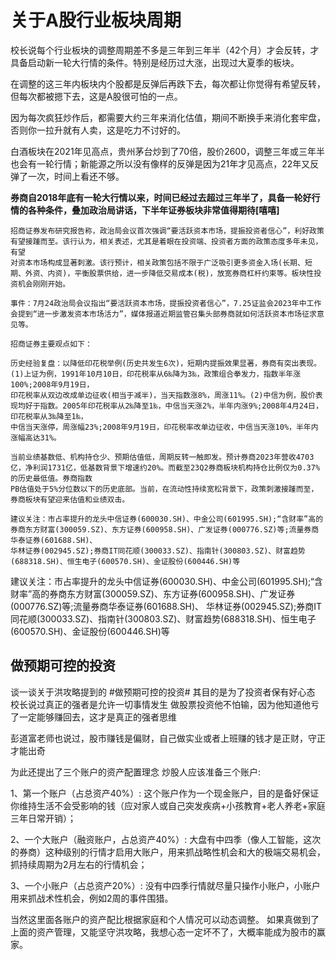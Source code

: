 #  关于A股行业板块周期

校长说每个行业板块的调整周期差不多是三年到三年半（42个月）才会反转，才具备启动新一轮大行情的条件。特别是经历过大涨，出现过大夏季的板块。

在调整的这三年内板块内个股都是反弹后再跌下去，每次都让你觉得有希望反转，但每次都被摁下去，这是A股很可怕的一点。

因为每次疯狂炒作后，都需要大约三年来消化估值，期间不断换手来消化套牢盘，否则你一拉升就有人卖，这是吃力不讨好的。

白酒板块在2021年见高点，贵州茅台炒到了70倍，股价2600，调整三年或三年半也会有一轮行情；新能源之所以没有像样的反弹是因为21年才见高点，22年又反弹了一次，时间上看还不够。

**券商自2018年底有一轮大行情以来，时间已经过去超过三年半了，具备一轮好行情的各种条件，叠加政治局讲话，下半年证券板块非常值得期待[嘻嘻]**


```
招商证券发布研究报告称，政治局会议首次强调“要活跃资本市场，提振投资者信心”，利好政策有望接踵而至。该行认为，相关表述，尤其是着眼在投资端、投资者方面的政策态度多年未见，有望
对资本市场构成显著刺激。该行预计，相关政策包括不限于广泛吸引更多资金入场(长期、短期、外资、内资)，平衡股票供给，进一步降低交易成本(税)，放宽券商杠杆约束等。板块性投资机会刚刚开始。

事件：7月24政治局会议指出“要活跃资本市场，提振投资者信心”，7.25证监会2023年中工作会提到“进一步激发资本市场活力”，媒体报道近期监管召集头部券商就如何活跃资本市场征求意见等。

招商证券主要观点如下：

历史经验复盘：以降低印花税举例(历史共发生6次)，短期内提振效果显著，券商有突出表现。(1)上证为例，1991年10月10日，印花税率从6‰降为3‰，政策组合拳发力，指数半年涨100%;2008年9月19日，
印花税率从双边改成单边征收(相当于减半)，当天指数涨8%，周涨11%。(2)中信为例，股价表现均好于指数。2005年印花税率从2‰降至1‰，中信当天涨2%，半年内涨9%;2008年4月24日，印花税率从3‰降至1‰，
中信当天涨停，周涨幅23%;2008年9月19日，印花税率改单边征收，中信当天涨10%，半年内涨幅高达31%。

当前业绩基数低、机构持仓少、预期估值低，周期反转一触即发。预计券商2023年营收4703亿，净利润1731亿，低基数背景下增速约20%。而截至23Q2券商板块机构持仓比例仅为0.37%的历史最低值。券商指数
PB估值处于5%分位数以下的历史底部。当前，在流动性持续宽松背景下，政策刺激接踵而至，券商板块有望迎来估值和业绩双击。

建议关注：市占率提升的龙头中信证券(600030.SH)、中金公司(601995.SH);“含财率”高的券商东方财富(300059.SZ)、东方证券(600958.SH)、广发证券(000776.SZ)等;流量券商华泰证券(601688.SH)、
华林证券(002945.SZ);券商IT同花顺(300033.SZ)、指南针(300803.SZ)、财富趋势(688318.SH)、恒生电子(600570.SH)、金证股份(600446.SH)等
```
建议关注：市占率提升的龙头中信证券(600030.SH)、中金公司(601995.SH);“含财率”高的券商东方财富(300059.SZ)、东方证券(600958.SH)、广发证券(000776.SZ)等;流量券商华泰证券(601688.SH)、
华林证券(002945.SZ);券商IT同花顺(300033.SZ)、指南针(300803.SZ)、财富趋势(688318.SH)、恒生电子(600570.SH)、金证股份(600446.SH)等


## 做预期可控的投资
谈一谈关于洪攻略提到的
#做预期可控的投资#
其目的是为了投资者保有好心态
校长说过真正的强者是允许一切事情发生
做股票投资他不怕输，因为他知道他亏了一定能够赚回去，这才是真正的强者思维

彭道富老师也说过，股市赚钱是偏财，自己做实业或者上班赚的钱才是正财，守正才能出奇

为此还提出了三个账户的资产配置理念
炒股人应该准备三个账户:

1、第一个账户（占总资产40%）:
这个账户作为一个现金账户，目的是备好保证你维持生活不会受影响的钱（应对家人或自己突发疾病+小孩教育+老人养老+家庭三年日常开销）；

2、一个大账户（融资账户，占总资产40%）:
大盘有中四季（像人工智能，这次的券商）这种级别的行情才启用大账户，用来抓战略性机会和大的极端交易机会，抓持续周期为2月左右的行情机会；

3、一个小账户（占总资产20%）:
没有中四季行情就尽量只操作小账户，小账户用来抓战术性机会，例如2周的事件围猎。

当然这里面各账户的资产配比根据家庭和个人情况可以动态调整。
如果真做到了上面的资产管理，又能坚守洪攻略，我想心态一定坏不了，大概率能成为股市的赢家。

